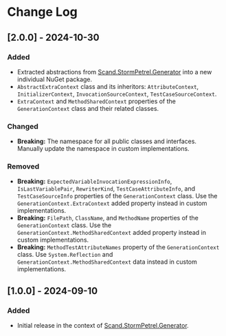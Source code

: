 # Change Log
## [2.0.0] - 2024-10-30

### Added
- Extracted abstractions from [Scand.StormPetrel.Generator](../generator/README.md) into a new individual NuGet package.
- `AbstractExtraContext` class and its inheritors: `AttributeContext`, `InitializerContext`, `InvocationSourceContext`, `TestCaseSourceContext`.
- `ExtraContext` and `MethodSharedContext` properties of the `GenerationContext` class and their related classes.

### Changed

- **Breaking:** The namespace for all public classes and interfaces. Manually update the namespace in custom implementations.

### Removed
- **Breaking:** `ExpectedVariableInvocationExpressionInfo`, `IsLastVariablePair`, `RewriterKind`, `TestCaseAttributeInfo`, and `TestCaseSourceInfo` properties of the `GenerationContext` class. Use the `GenerationContext.ExtraContext` added property instead in custom implementations.
- **Breaking:** `FilePath`, `ClassName`, and `MethodName` properties of the `GenerationContext` class. Use the `GenerationContext.MethodSharedContext` added property instead in custom implementations.
- **Breaking:** `MethodTestAttributeNames` property of the `GenerationContext` class. Use `System.Reflection` and `GenerationContext.MethodSharedContext` data instead in custom implementations.

## [1.0.0] - 2024-09-10
 
### Added

- Initial release in the context of [Scand.StormPetrel.Generator](../generator/README.md).

